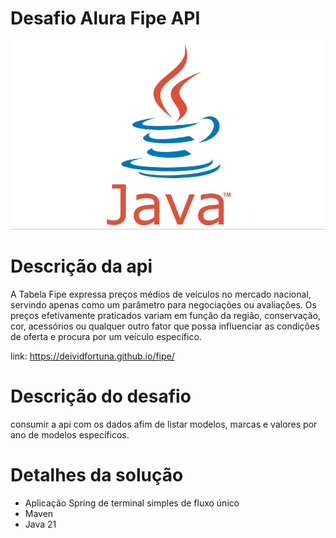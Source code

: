 # Desafio Alura Fipe API
![Java Logo](java.png)
# Descrição da api
A Tabela Fipe expressa preços médios de veículos no mercado nacional, servindo apenas como um parâmetro para negociações ou avaliações. Os preços efetivamente praticados variam em função da região, conservação, cor, acessórios ou qualquer outro fator que possa influenciar as condições de oferta e procura por um veículo específico.

link: https://deividfortuna.github.io/fipe/

# Descrição do desafio
consumir a api com os dados afim de listar modelos, marcas e valores por ano de modelos específicos.

# Detalhes da solução
- Aplicação Spring de terminal simples de fluxo único
- Maven
- Java 21 

